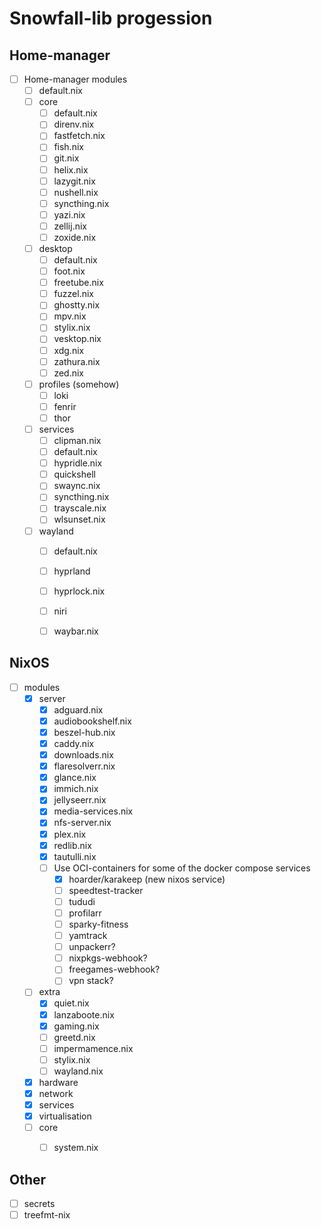 # Snowfall-lib progession

## Home-manager
- [ ] Home-manager modules
  - [ ] default.nix
  - [ ] core
    - [ ] default.nix
    - [ ] direnv.nix
    - [ ] fastfetch.nix
    - [ ] fish.nix
    - [ ] git.nix
    - [ ] helix.nix
    - [ ] lazygit.nix
    - [ ] nushell.nix
    - [ ] syncthing.nix
    - [ ] yazi.nix
    - [ ] zellij.nix
    - [ ] zoxide.nix
  - [ ] desktop
    - [ ] default.nix
    - [ ] foot.nix
    - [ ] freetube.nix
    - [ ] fuzzel.nix
    - [ ] ghostty.nix
    - [ ] mpv.nix
    - [ ] stylix.nix
    - [ ] vesktop.nix
    - [ ] xdg.nix
    - [ ] zathura.nix
    - [ ] zed.nix
  - [ ] profiles (somehow)
    - [ ] loki
    - [ ] fenrir
    - [ ] thor
  - [ ] services
    - [ ] clipman.nix
    - [ ] default.nix
    - [ ] hypridle.nix
    - [ ] quickshell
    - [ ] swaync.nix
    - [ ] syncthing.nix
    - [ ] trayscale.nix
    - [ ] wlsunset.nix
  - [ ] wayland
    - [ ] default.nix
    - [ ] hyprland
    - [ ] hyprlock.nix
    - [ ] niri
    - [ ] waybar.nix



## NixOS

- [ ] modules
  - [x] server
    - [x] adguard.nix
    - [x] audiobookshelf.nix
    - [x] beszel-hub.nix
    - [x] caddy.nix
    - [x] downloads.nix
    - [x] flaresolverr.nix
    - [x] glance.nix
    - [x] immich.nix
    - [x] jellyseerr.nix
    - [x] media-services.nix
    - [x] nfs-server.nix
    - [x] plex.nix
    - [x] redlib.nix
    - [x] tautulli.nix
    - [ ] Use OCI-containers for some of the docker compose services
      - [x] hoarder/karakeep (new nixos service)
      - [ ] speedtest-tracker
      - [ ] tududi
      - [ ] profilarr
      - [ ] sparky-fitness
      - [ ] yamtrack
      - [ ] unpackerr?
      - [ ] nixpkgs-webhook?
      - [ ] freegames-webhook?
      - [ ] vpn stack?
  - [ ] extra
    - [x] quiet.nix
    - [x] lanzaboote.nix
    - [x] gaming.nix
    - [ ] greetd.nix
    - [ ] impermamence.nix
    - [ ] stylix.nix
    - [ ] wayland.nix
  - [x] hardware
  - [x] network
  - [x] services
  - [x] virtualisation
  - [ ] core
    - [ ] system.nix


## Other
- [ ] secrets
- [ ] treefmt-nix
